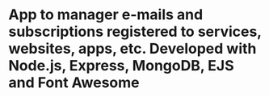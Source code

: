 # App to manager e-mails and subscriptions registered to services, websites, apps, etc. Developed with Node.js, Express, MongoDB, EJS and Font Awesome
